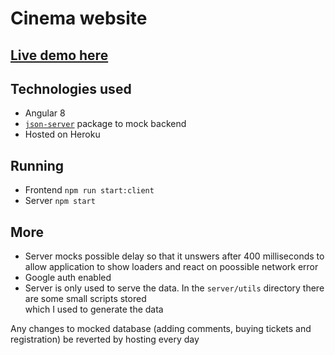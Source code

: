 # Cinema website

## [Live demo here](https://epam-cinema.herokuapp.com/home)

## Technologies used 
- Angular 8
- [`json-server`](https://www.npmjs.com/package/json-server) package to mock backend
- Hosted on Heroku

## Running
- Frontend `npm run start:client`
- Server `npm start`

## More
- Server mocks possible delay so that it unswers after 400 milliseconds 
to allow application to show loaders and react on poossible network error
- Google auth enabled
- Server is only used to serve the data. In the `server/utils` directory there are some small scripts stored  
which I used to generate the data

Any changes to mocked database (adding comments, buying tickets and registration) be reverted by hosting every day
